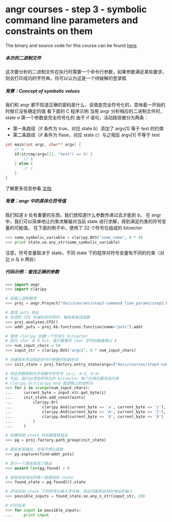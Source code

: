 # angr courses - step 3 - symbolic command line parameters and constraints on them

The binary and source code for this course can be found [here](./).

##### 本次的二进制文件
这次要分析的二进制文件在执行时需要一个命令行参数，如果参数满足某些要求，则会打印成功的字符串。你可以认为这是一个待破解的登录框

##### 背景：Concept of symbolic values
我们和 angr 都不知道正确的密码是什么，该值是完全符号化的，意味着一开始的时候它没有确定的值
看下面的 C 程序示例
当用 angr 分析相应的二进制文件时，state *a* 第一个参数是完全符号化的
由于 if 语句，活动路径被分为两条：

* 第一条路径（if 条件为 true，对应 state *b*）添加了 argv[1] 等于 test 的约束
* 第二条路径（if 条件为 flase，对应 state *c*）与之相反 argv[1] 不等于 test

```c
int main(int argc, char** argv) {
	// a
	if(strcmp(argv[1], "test") == 0) {
		// b
	} else {
		// c
	}
}
```
了解更多信息参看 [文档](/docs/claripy.md)

##### 背景：angr 中的具体化符号值
我们知道 *b* 处有重要的东西，我们想知道什么参数传递过去才能到 *b*。
在 angr 中，我们可以简单地让约束求解器对当前 state 进行求解，得到满足约束的符号变量的可能值。
在下面的例子中，使用了 32 个符号位组成的 bitvector

```python
>>> some_symbolic_variable = claripy.BVS("some_name", 8 * 4)
>>> print state.se.any_str(some_symbolic_variable)
```

注意，符号变量取决于 state，不同 state 下的程序对符号变量有不同的约束（对比 *a* 与 *b* 两处）

##### 代码示例：查找正确的参数

```python
>>> import angr
>>> import claripy

# 装载二进制程序
>>> proj = angr.Project("docs/courses/step3-command_line_params/step3.bin")

# 查找 puts 地址
# 生成的 CFG 存储在知识库中，被用来查找函数
>>> proj.analyses.CFG()
>>> addr_puts = proj.kb.functions.function(name="puts").addr

# 使用 claripy 创建一个符号化 bitvector
# 因为 char 长 8 bit，我们需要将 char 字符的数量乘以 8
>>> num_input_chars = 50
>>> input_str = claripy.BVS("argv1", 8 * num_input_chars)

# 创建具有手动指定命令行参数的初始状态
>>> init_state = proj.factory.entry_state(args=["docs/courses/step3-command_line_params/step3.bin", input_str])

# 将此参数限制为字母数字的符号 (a-z, A-Z, 0-9)
# 为此，我们必须向符号化的 bitvector 每个比特位都添加约束
# claripy.Or/claripy.And 是逻辑上的或和与
>>> for i in xrange(num_input_chars):
...     current_byte = input_str.get_byte(i)
...     init_state.add_constraints(
...         claripy.Or(
...             claripy.And(current_byte >= 'a', current_byte <= 'z'),
...             claripy.And(current_byte >= 'A', current_byte <= 'Z'),
...             claripy.And(current_byte >= '0', current_byte <= '9')
...         )
...     )

# 创建初始 state 时创建路径组合
>>> pg = proj.factory.path_group(init_state)

# 直到发现输出，否则不停止探索
>>> pg.explore(find=addr_puts)

# 至少一个路径发现了输出
>>> assert len(pg.found) > 0

# 发现目标地址的第一条路劲的 state
>>> found_state = pg.found[0].state

# 评估目标 state 下的符号化输入字符串，找出可能到达目的地址的输入
>>> possible_inputs = found_state.se.any_n_str(input_str, 20)

# 打印出来
>>> for input in possible_inputs:
...     print input
```